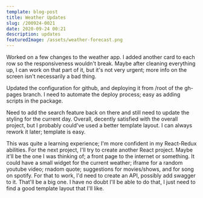 ```yaml
---
template: blog-post
title: Weather Updates
slug: /200924-0021
date: 2020-09-24 00:21
description: updates
featuredImage: /assets/weather-forecast.png
---
```

Worked on a few changes to the weather app.  I added another card to each row so the responsiveness wouldn't break.  Maybe after cleaning everything up, I can work on that part of it, but it's not very urgent; more info on the screen isn't necessarily a bad thing.

Updated the configuration for github, and deploying it from /root of the gh-pages branch.  I need to automate the deploy process; easy as adding scripts in the package.

Need to add the search feature back on there and still need to update the styling for the current day.  Overall, decently satisfied with the overall project, but I probably could've used a better template layout.  I can always rework it later; template is easy.  

This was quite a learning experience; I'm more confident in my React-Redux abilities.  For the next project, I'll try to create another React project.  Maybe it'll be the one I was thinking of; a front page to the internet or something.  It could have a small widget for the current weather; iframe for a random youtube video; rnadom quote; suggestions for movies/shows, and for song on spotify.  For that to work, I'd need to create an API, possibly add swagger to it.  That'll be a big one.  I have no doubt I'll be able to do that, I just need to find a good template layout that I'll like.
